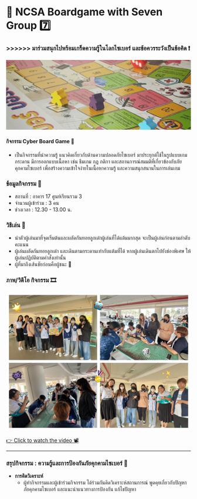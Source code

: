 #  🤖 NCSA Boardgame with Seven Group 7️⃣
### >>>>>> มาร่วมสนุกไปพร้อมเกร็ดความรู้ในโลกไซเบอร์ และข้อควรระวังเป็นข้อคิด ❗
![bgame](img/bgame.jpg)

#### กิจกรรม Cyber Board Game 🧩
- เป็นกิจกรรมที่นำความรู้ แนวคิดเกี่ยวกับด้านความปลอดภัยไซเบอร์ มาประยุกต์ใช้ในรูปแบบเกมกระดาน มีการออกแบบเนื้อหา เช่น ธีมเกม กฎ กติกา และสถานการณ์สมมติที่เกี่ยวข้องกับภัยคุกคามไซเบอร์ เพื่อสร้างความเข้าใจง่ายในเนื้อหาความรู้ และความสนุกสนานในการเล่นเกม

### ข้อมูลกิจกรรม 📑
- สถานที่ : อาคาร 17 ศูนย์เรียนรวม 3
- จำนวนผู้เข้าร่วม : 3 คน 
- ช่วงเวลา : 12.30 - 13.00 น.

### วิธีเล่น 🎲
- นำตัวผู้เล่นมาที่จุดเริ่มต้นและผลัดกันทอยลูกเต๋าผู้เล่นที่ได้แต้มมากสุด จะเป็นผู้เล่นก่อนตามลำดับคะแนน
- ผู้เล่นผลัดกันทอยลูกเต๋า และเดินตามกระดานเท่ากับแต้มที่ได้ หากผู้เล่นเดินตกไปยังช่องพิเศษ ให้ผู้เล่นปฏิบัติตามคำสั่งเท่านั้น
- ผู้ที่มาถึงเส้นชัยก่อนคือผู้ชนะ 🏅

### ภาพ/วิดีโอ กิจกรรม 🎞️
![bgame-seven](img/bgame-seven.jpg)

[👉 Click to watch the video 📽️](https://drive.google.com/file/d/1swEFVGy7NZIjdUpkvj9tQjwjgMvlxWBd/view?usp=sharing)

---

### สรุปกิจกรรม : ความรู้และการป้องกันภัยคุกคามไซเบอร์ 🔏
- **การคิดวิเคราะห์**
    - ผู้ทำกิจกรรมและผู้เข้าร่วมกิจกรรม ได้ร่วมกันคิดวิเคราะห์สถานการณ์ พูดคุยเกี่ยวกับปัญหาภัยคุกคามไซเบอร์ และแนะนำแนวทางการป้องกัน แก้ไขปัญหา